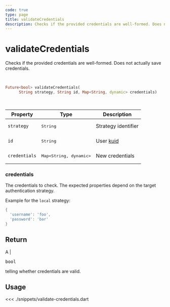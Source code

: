 ```yaml
---
code: true
type: page
title: validateCredentials
description: Checks if the provided credentials are well-formed. Does not actually save credentials.
---
```


# validateCredentials

Checks if the provided credentials are well-formed. Does not actually save credentials.

<br />

```dart
Future<bool> validateCredentials(
      String strategy, String id, Map<String, dynamic> credentials)
```

<br />

| Property | Type | Description |
|--- |--- |--- |
| `strategy` | <pre>String</pre> | Strategy identifier |
| `id` | <pre>String</pre> | User [kuid](/core/2/guides/main-concepts/authentication#kuzzle-user-identifier-kuid) |
| `credentials` | <pre>Map<String, dynamic></pre> | New credentials |

### credentials

The credentials to check. The expected properties depend on the target authentication strategy.

Example for the `local` strategy:

```dart
{
  'username': 'foo',
  'password': 'bar'
}
```

## Return

A | <pre>bool</pre> telling whether credentials are valid.

## Usage

<<< ./snippets/validate-credentials.dart
